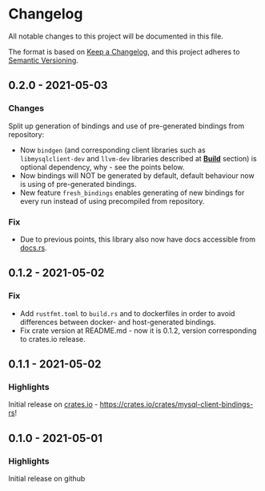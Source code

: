 # Changelog

All notable changes to this project will be documented in this file.

The format is based on [Keep a Changelog](https://keepachangelog.com/en/1.0.0/),
and this project adheres to [Semantic Versioning](https://semver.org/spec/v2.0.0.html).

## 0.2.0 - 2021-05-03
### Changes
Split up generation of bindings and use of pre-generated bindings from repository:

- Now `bindgen` (and corresponding client libraries such as `libmysqlclient-dev` and `llvm-dev` libraries 
  described at **[Build](https://github.com/chamoretto/mysql-client-bindings-rs#build)** section) 
  is optional dependency, why - see the points below.
- Now bindings will NOT be generated by default, default behaviour now is using of pre-generated bindings.
- New feature `fresh_bindings` enables generating of new bindings for every run instead of using precompiled from repository.

### Fix
- Due to previous points, this library also now have docs accessible from [docs.rs](https://docs.rs).

## 0.1.2 - 2021-05-02
### Fix
- Add `rustfmt.toml` to `build.rs` and to dockerfiles 
  in order to avoid differences between docker- and host-generated bindings.
- Fix crate version at README.md - now it is 0.1.2, version corresponding to crates.io release.

## 0.1.1 - 2021-05-02
### Highlights
Initial release on [crates.io](crates.io) - https://crates.io/crates/mysql-client-bindings-rs!

## 0.1.0 - 2021-05-01
### Highlights
Initial release on github